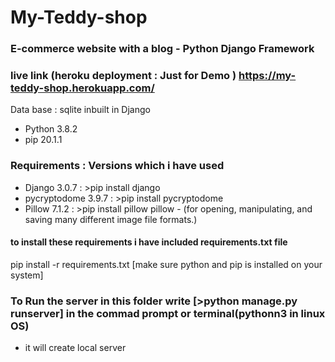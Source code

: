 # My-Teddy-shop
### E-commerce website with a blog - Python Django Framework 
### live link (heroku deployment : Just for Demo ) https://my-teddy-shop.herokuapp.com/
Data base : sqlite inbuilt in Django


* Python 3.8.2
* pip  20.1.1
### Requirements : Versions which i have used 
* Django 3.0.7          : >pip install django
* pycryptodome 3.9.7    : >pip install pycryptodome
* Pillow 7.1.2          : >pip install pillow
pillow - (for opening, manipulating, and saving many different image file formats.)

#### to install these requirements i have included requirements.txt file
pip install -r requirements.txt   [make sure python and pip is installed on your system]

### To Run the server in this folder write [>python manage.py runserver] in the commad prompt or terminal(pythonn3 in linux OS)
* it will create local server
